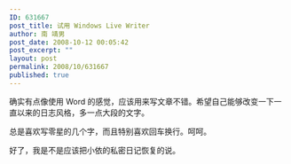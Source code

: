 ```yaml
---
ID: 631667
post_title: 试用 Windows Live Writer
author: 南 靖男
post_date: 2008-10-12 00:05:42
post_excerpt: ""
layout: post
permalink: 2008/10/631667
published: true
---
```

<p>确实有点像使用 Word 的感觉，应该用来写文章不错。希望自己能够改变一下一直以来的日志风格，多一点大段的文字。</p> <p>总是喜欢写零星的几个字，而且特别喜欢回车换行。呵呵。</p> <p>好了，我是不是应该把小依的私密日记恢复的说。</p>